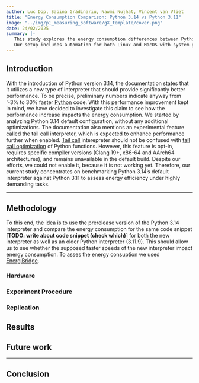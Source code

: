 ```yaml
---
author: Luc Dop, Sabina Grădinariu, Nawmi Nujhat, Vincent van Vliet
title: "Energy Consumption Comparison: Python 3.14 vs Python 3.11"
image: "../img/p1_measuring_software/gX_template/cover.png"
date: 24/02/2025
summary: |-
   This study explores the energy consumption differences between Python 3.14 and Python 3.11, testing the claim that Python 3.14 has a 30% speed improvement over previous versions. We run the same computational tasks in controlled environments and measure power usage, execution time, and overall efficiency. 
   Our setup includes automation for both Linux and MacOS with system parameters that can be tweaked according to the need, ensuring replicability. Future work will involve the  --with-tail-call-interp flag once it is working.
--- 
```

## Introduction
With the introduction of Python version 3.14, the documentation states that it utilizes a new type of interpreter that should provide significantly better performance. To be precise, preliminary numbers indicate anyway from '-3% to 30% faster [Python](https://docs.python.org/3.14/whatsnew/3.14.html) code. With this performance improvement kept in mind, we have decided to investigate this claim to see how the performance increase impacts the energy consumption.
We started by analyzing Python 3.14 default configuration, without any additional optimizations. The documentation also mentions an experimental feature called the tail call interpreter, which is expected to enhance performance further when enabled. [Tail call](https://docs.python.org/3.14/using/configure.html#cmdoption-with-tail-call-interp) interepreter should not be confused with [tail call optimization](https://en.wikipedia.org/wiki/Tail_call) of Python functions. However, this feature is opt-in, requires specific compiler versions (Clang 19+, x86-64 and AArch64 architectures), and remains unavailable in the default build. Despite our efforts, we could not enable it, because it is not working yet. Therefore, our current study concentrates on benchmarking Python 3.14’s default interpreter against Python 3.11 to assess energy efficiency under highly demanding tasks.

--- 
## Methodology 
To this end, the idea is to use the prerelease version of the Python 3.14 interpreter and compare the energy consumption for the same code snippet [**TODO: write about code snippet (check which)**] for both the new interpreter as well as an older Python interpreter (3.11.9). This should allow us to see whether the supposed faster speeds of the new interpreter impact energy consumption. 
To asses the energy consuption we used [EnergiBridge](https://github.com/tdurieux/EnergiBridge).

### Hardware 

### Experiment Procedure 

### Replication

## Results


## Future work 


---

##  Conclusion 



